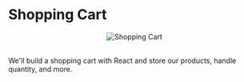 # Shopping Cart

<div align="center" ><img alt="Shopping Cart" src="https://res.cloudinary.com/betterdev/image/upload/f_auto,c_limit,w_3840,q_auto/v1633386120/CleanShot_2021-10-04_at_15.21.33_2x_plaj76.png"></div>

<br>

We'll build a shopping cart with React and store our products, handle quantity, and more.
